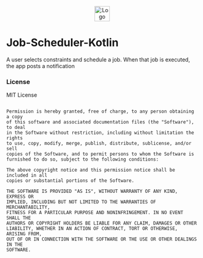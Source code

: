 <p align="center"><img 
	src="https://user-images.githubusercontent.com/25055256/81497128-28dce800-92c5-11ea-90ef-db81e62ed066.png" 
	alt="Logo" width="40px" height="40px" /></p>
  
# Job-Scheduler-Kotlin
A user selects constraints and schedule a job. When that job is executed, the app posts a notification

### License

MIT License

```Copyright (c) 2020 fortie40

Permission is hereby granted, free of charge, to any person obtaining a copy
of this software and associated documentation files (the "Software"), to deal
in the Software without restriction, including without limitation the rights
to use, copy, modify, merge, publish, distribute, sublicense, and/or sell
copies of the Software, and to permit persons to whom the Software is
furnished to do so, subject to the following conditions:

The above copyright notice and this permission notice shall be included in all
copies or substantial portions of the Software.

THE SOFTWARE IS PROVIDED "AS IS", WITHOUT WARRANTY OF ANY KIND, EXPRESS OR
IMPLIED, INCLUDING BUT NOT LIMITED TO THE WARRANTIES OF MERCHANTABILITY,
FITNESS FOR A PARTICULAR PURPOSE AND NONINFRINGEMENT. IN NO EVENT SHALL THE
AUTHORS OR COPYRIGHT HOLDERS BE LIABLE FOR ANY CLAIM, DAMAGES OR OTHER
LIABILITY, WHETHER IN AN ACTION OF CONTRACT, TORT OR OTHERWISE, ARISING FROM,
OUT OF OR IN CONNECTION WITH THE SOFTWARE OR THE USE OR OTHER DEALINGS IN THE
SOFTWARE.

